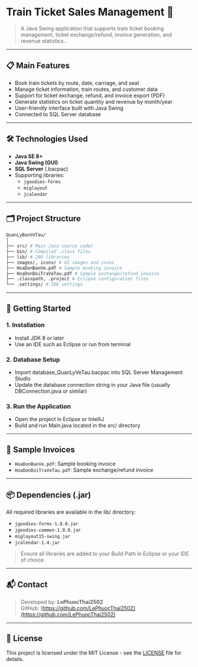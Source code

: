 # Train Ticket Sales Management 🚆

> A Java Swing application that supports train ticket booking management, ticket exchange/refund, invoice generation, and revenue statistics..

---

## 📋 Main Features

- Book train tickets by route, date, carriage, and seat
- Manage ticket information, train routes, and customer data
- Support for ticket exchange, refund, and invoice export (PDF)
- Generate statistics on ticket quantity and revenue by month/year
- User-friendly interface built with Java Swing
- Connected to SQL Server database

---

## 🛠️ Technologies Used

- **Java SE 8+**
- **Java Swing (GUI)**
- **SQL Server** (.bacpac)
- Supporting libraries:
  - `jgoodies-forms`
  - `miglayout`
  - `jcalendar`

---

## 🗂️  Project Structure

```bash
QuanLyBanVeTau/
│
├── src/ # Main Java source code)
├── bin/ # Compiled .class files  
├── lib/ # JAR libraries
├── images/, icons/ # UI images and icons
├── HoaDonBanVe.pdf # Sample booking invoice
├── HoaDonDoiTraVeTau.pdf # Sample exchange/refund invoice
├── .classpath, .project # Eclipse configuration files
└── .settings/ # IDE settings
```

---

## 🚀 Getting Started

### 1.  Installation

- Install JDK 8 or later
- Use an IDE such as Eclipse or run from terminal

### 2. Database Setup

- Import database_QuanLyVeTau.bacpac into SQL Server Management Studio
- Update the database connection string in your Java file (usually DBConnection.java or similar)

### 3. Run the Application

- Open the project in Eclipse or IntelliJ
- Build and run Main.java located in the src/ directory

---

## 📄  Sample Invoices

- `HoaDonBanVe.pdf`: Sample booking invoice
- `HoaDonDoiTraVeTau.pdf`: Sample exchange/refund invoice

---

## 📦 Dependencies (.jar)

All required libraries are available in the lib/ directory:

- `jgoodies-forms-1.8.0.jar`
- `jgoodies-common-1.8.0.jar`
- `miglayout15-swing.jar`
- `jcalendar-1.4.jar`

> Ensure all libraries are added to your Build Path in Eclipse or your IDE of choice.

---

## 📬 Contact

> Developed by:  **LePhuocThai2502**  
> GitHub: [https://github.com/LePhuocThai2502](https://github.com/LePhuocThai2502)

---

## 📃 License

This project is licensed under the MIT License - see the [LICENSE](LICENSE) file for details.


